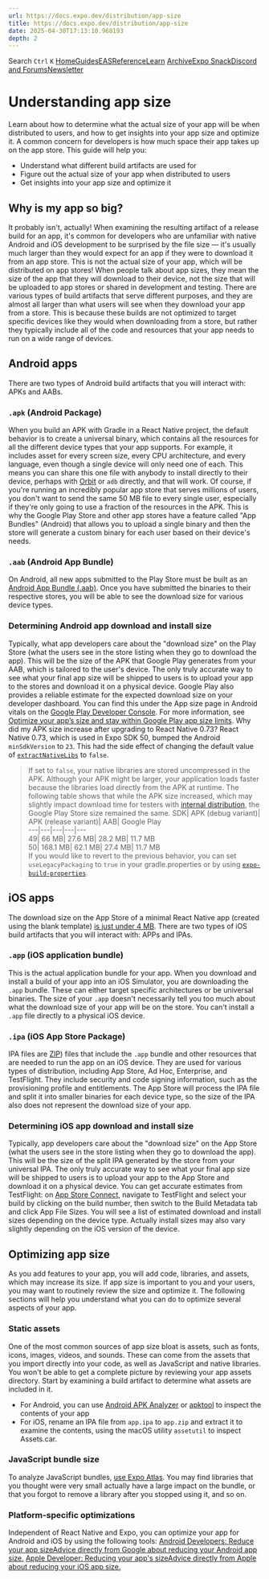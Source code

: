 ```yaml
---
url: https://docs.expo.dev/distribution/app-size
title: https://docs.expo.dev/distribution/app-size
date: 2025-04-30T17:13:10.968193
depth: 2
---
```


Search
`Ctrl` `K`
[Home](https://docs.expo.dev/)[Guides](https://docs.expo.dev/guides/overview)[EAS](https://docs.expo.dev/eas)[Reference](https://docs.expo.dev/versions/latest)[Learn](https://docs.expo.dev/tutorial/overview)
[Archive](https://docs.expo.dev/archive)[Expo Snack](https://snack.expo.dev)[Discord and Forums](https://chat.expo.dev)[Newsletter](https://expo.dev/mailing-list/signup)
# Understanding app size
Learn about how to determine what the actual size of your app will be when distributed to users, and how to get insights into your app size and optimize it.
A common concern for developers is how much space their app takes up on the app store. This guide will help you:
  * Understand what different build artifacts are used for
  * Figure out the actual size of your app when distributed to users
  * Get insights into your app size and optimize it


## Why is my app so big?
It probably isn't, actually! When examining the resulting artifact of a release build for an app, it's common for developers who are unfamiliar with native Android and iOS development to be surprised by the file size — it's usually much larger than they would expect for an app if they were to download it from an app store. This is not the actual size of your app, which will be distributed on app stores! When people talk about app sizes, they mean the size of the app that they will download to their device, not the size that will be uploaded to app stores or shared in development and testing.
There are various types of build artifacts that serve different purposes, and they are almost all larger than what users will see when they download your app from a store. This is because these builds are not optimized to target specific devices like they would when downloading from a store, but rather they typically include all of the code and resources that your app needs to run on a wide range of devices.
## Android apps
There are two types of Android build artifacts that you will interact with: APKs and AABs.
### `.apk` (Android Package)
When you build an APK with Gradle in a React Native project, the default behavior is to create a universal binary, which contains all the resources for all the different device types that your app supports. For example, it includes asset for every screen size, every CPU architecture, and every language, even though a single device will only need one of each. This means you can share this one file with anybody to install directly to their device, perhaps with [Orbit](https://expo.dev/orbit) or `adb` directly, and that will work.
Of course, if you're running an incredibly popular app store that serves millions of users, you don't want to send the same 50 MB file to every single user, especially if they're only going to use a fraction of the resources in the APK. This is why the Google Play Store and other app stores have a feature called "App Bundles" (Android) that allows you to upload a single binary and then the store will generate a custom binary for each user based on their device's needs.
### `.aab` (Android App Bundle)
On Android, all new apps submitted to the Play Store must be built as an [Android App Bundle (.aab)](https://developer.android.com/platform/technology/app-bundle). Once you have submitted the binaries to their respective stores, you will be able to see the download size for various device types.
### Determining Android app download and install size
Typically, what app developers care about the "download size" on the Play Store (what the users see in the store listing when they go to download the app). This will be the size of the APK that Google Play generates from your AAB, which is tailored to the user's device.
The only truly accurate way to see what your final app size will be shipped to users is to upload your app to the stores and download it on a physical device. Google Play also provides a reliable estimate for the expected download size on your developer dashboard. You can find this under the App size page in Android vitals on the [Google Play Developer Console](https://play.google.com/console/). For more information, see [Optimize your app’s size and stay within Google Play app size limits](https://support.google.com/googleplay/android-developer/answer/9859372?hl=en).
Why did my APK size increase after upgrading to React Native 0.73?
React Native 0.73, which is used in Expo SDK 50, bumped the Android `minSdkVersion` to `23`. This had the side effect of changing the default value of [`extractNativeLibs`](https://developer.android.com/guide/topics/manifest/application-element#extractNativeLibs%60) to `false`.
> If set to `false`, your native libraries are stored uncompressed in the APK. Although your APK might be larger, your application loads faster because the libraries load directly from the APK at runtime.
The following table shows that while the APK size increased, which may slightly impact download time for testers with [internal distribution](https://docs.expo.dev/build/internal-distribution), the Google Play Store size remained the same.
SDK| APK (debug variant)| APK (release variant)| AAB| Google Play  
---|---|---|---|---  
49| 66 MB| 27.6 MB| 28.2 MB| 11.7 MB  
50| 168.1 MB| 62.1 MB| 27.4 MB| 11.7 MB  
If you would like to revert to the previous behavior, you can set `useLegacyPackaging` to `true` in your gradle.properties or by using [`expo-build-properties`](https://docs.expo.dev/versions/latest/sdk/build-properties).
## iOS apps
The download size on the App Store of a minimal React Native app (created using the blank template) [is just under 4 MB](https://x.com/aleqsio/status/1844045829973344457).
There are two types of iOS build artifacts that you will interact with: APPs and IPAs.
### `.app` (iOS application bundle)
This is the actual application bundle for your app. When you download and install a build of your app into an iOS Simulator, you are downloading the `.app` bundle. These can either target specific architectures or be universal binaries. The size of your `.app` doesn't necessarily tell you too much about what the download size of your app will be on the store. You can't install a `.app` file directly to a physical iOS device.
### `.ipa` (iOS App Store Package)
IPA files are [ZIP](https://en.wikipedia.org/wiki/ZIP)) files that include the `.app` bundle and other resources that are needed to run the app on an iOS device. They are used for various types of distribution, including App Store, Ad Hoc, Enterprise, and TestFlight.
They include security and code signing information, such as the provisioning profile and entitlements. The App Store will process the IPA file and split it into smaller binaries for each device type, so the size of the IPA also does not represent the download size of your app.
### Determining iOS app download and install size
Typically, app developers care about the "download size" on the App Store (what the users see in the store listing when they go to download the app). This will be the size of the split IPA generated by the store from your universal IPA.
The only truly accurate way to see what your final app size will be shipped to users is to upload your app to the App Store and download it on a physical device. You can get accurate estimates from TestFlight: on [App Store Connect](https://appstoreconnect.apple.com/), navigate to TestFlight and select your build by clicking on the build number, then switch to the Build Metadata tab and click App File Sizes. You will see a list of estimated download and install sizes depending on the device type. Actually install sizes may also vary slightly depending on the iOS version of the device.
## Optimizing app size
As you add features to your app, you will add code, libraries, and assets, which may increase its size. If app size is important to you and your users, you may want to routinely review the size and optimize it. The following sections will help you understand what you can do to optimize several aspects of your app.
### Static assets
One of the most common sources of app size bloat is assets, such as fonts, icons, images, videos, and sounds. These can come from the assets that you import directly into your code, as well as JavaScript and native libraries. You won't be able to get a complete picture by reviewing your app assets directory.
Start by examining a build artifact to determine what assets are included in it.
  * For Android, you can use [Android APK Analyzer](https://developer.android.com/studio/debug/apk-analyzer) or [apktool](https://apktool.org/) to inspect the contents of your app
  * For iOS, rename an IPA file from `app.ipa` to `app.zip` and extract it to examine the contents, using the macOS utility `assetutil` to inspect Assets.car.


### JavaScript bundle size
To analyze JavaScript bundles, [use Expo Atlas](https://docs.expo.dev/guides/analyzing-bundles). You may find libraries that you thought were very small actually have a large impact on the bundle, or that you forgot to remove a library after you stopped using it, and so on.
### Platform-specific optimizations
Independent of React Native and Expo, you can optimize your app for Android and iOS by using the following tools:
[Android Developers: Reduce your app sizeAdvice directly from Google about reducing your Android app size.](https://developer.android.com/topic/performance/reduce-apk-size) [Apple Developer: Reducing your app's sizeAdvice directly from Apple about reducing your iOS app size.](https://developer.apple.com/documentation/xcode/reducing-your-app-s-size)

